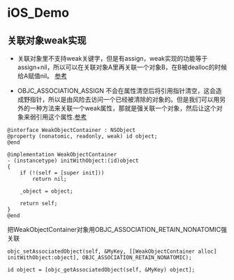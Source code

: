 #	iOS_Demo

##	 关联对象weak实现


* 关联对象里不支持weak关键字，但是有assign，weak实现的功能等于assign+nil，所以可以在关联对象A里再关联一个对象B，在B被dealloc的时候给A赋值nil。
[参考](https://blog.csdn.net/yan_1564335/article/details/53996538)

* OBJC_ASSOCIATION_ASSIGN 不会在属性清空后将引用指针清空，这会造成野指针，所以是由风险去访问一个已经被清除的对象的。但是我们可以用另外的一种方法来关联一个weak属性，那就是强关联一个对象，然后让这个对象来弱引用这个属性.[参考](https://github.com/helloted/stackoverflow_top_ios/blob/master/content/using-objc-setassociatedobject-with-weak-references.md)

```objc
@interface WeakObjectContainer : NSObject
@property (nonatomic, readonly, weak) id object;
@end

@implementation WeakObjectContainer
- (instancetype) initWithObject:(id)object
{
    if (!(self = [super init]))
        return nil;

    _object = object;

    return self;
}
@end
```
把WeakObjectContainer对象用OBJC_ASSOCIATION_RETAIN_NONATOMIC强关联

```objc
objc_setAssociatedObject(self, &MyKey, [[WeakObjectContainer alloc] initWithObject:object], OBJC_ASSOCIATION_RETAIN_NONATOMIC);
```
```objc
id object = [objc_getAssociatedObject(self, &MyKey) object];
```